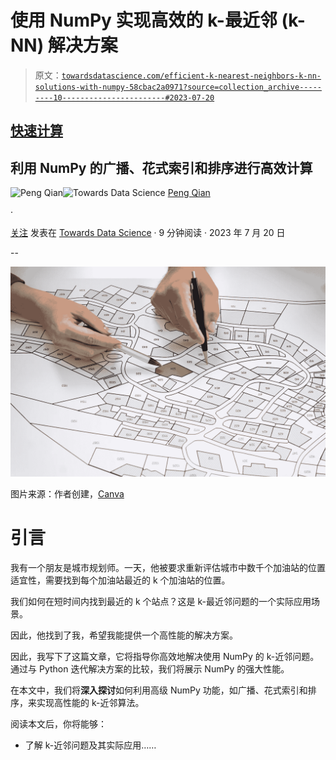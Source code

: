 # 使用 NumPy 实现高效的 k-最近邻 (k-NN) 解决方案

> 原文：[`towardsdatascience.com/efficient-k-nearest-neighbors-k-nn-solutions-with-numpy-58cbac2a0971?source=collection_archive---------10-----------------------#2023-07-20`](https://towardsdatascience.com/efficient-k-nearest-neighbors-k-nn-solutions-with-numpy-58cbac2a0971?source=collection_archive---------10-----------------------#2023-07-20)

## [快速计算](https://medium.com/@qtalen/list/fast-computing-2a37a7e82be5)

## 利用 NumPy 的广播、花式索引和排序进行高效计算

[](https://qtalen.medium.com/?source=post_page-----58cbac2a0971--------------------------------)![Peng Qian](https://qtalen.medium.com/?source=post_page-----58cbac2a0971--------------------------------)[](https://towardsdatascience.com/?source=post_page-----58cbac2a0971--------------------------------)![Towards Data Science](https://towardsdatascience.com/?source=post_page-----58cbac2a0971--------------------------------) [Peng Qian](https://qtalen.medium.com/?source=post_page-----58cbac2a0971--------------------------------)

·

[关注](https://medium.com/m/signin?actionUrl=https%3A%2F%2Fmedium.com%2F_%2Fsubscribe%2Fuser%2F8e2fe735546d&operation=register&redirect=https%3A%2F%2Ftowardsdatascience.com%2Fefficient-k-nearest-neighbors-k-nn-solutions-with-numpy-58cbac2a0971&user=Peng+Qian&userId=8e2fe735546d&source=post_page-8e2fe735546d----58cbac2a0971---------------------post_header-----------) 发表在 [Towards Data Science](https://towardsdatascience.com/?source=post_page-----58cbac2a0971--------------------------------) · 9 分钟阅读 · 2023 年 7 月 20 日 [](https://medium.com/m/signin?actionUrl=https%3A%2F%2Fmedium.com%2F_%2Fvote%2Ftowards-data-science%2F58cbac2a0971&operation=register&redirect=https%3A%2F%2Ftowardsdatascience.com%2Fefficient-k-nearest-neighbors-k-nn-solutions-with-numpy-58cbac2a0971&user=Peng+Qian&userId=8e2fe735546d&source=-----58cbac2a0971---------------------clap_footer-----------)

--

[](https://medium.com/m/signin?actionUrl=https%3A%2F%2Fmedium.com%2F_%2Fbookmark%2Fp%2F58cbac2a0971&operation=register&redirect=https%3A%2F%2Ftowardsdatascience.com%2Fefficient-k-nearest-neighbors-k-nn-solutions-with-numpy-58cbac2a0971&source=-----58cbac2a0971---------------------bookmark_footer-----------)![](img/bf4eee960dbacc8212da2d156f4d85d0.png)

图片来源：作者创建，[Canva](https://www.canva.com/)

# 引言

我有一个朋友是城市规划师。一天，他被要求重新评估城市中数千个加油站的位置适宜性，需要找到每个加油站最近的 k 个加油站的位置。

我们如何在短时间内找到最近的 k 个站点？这是 k-最近邻问题的一个实际应用场景。

因此，他找到了我，希望我能提供一个高性能的解决方案。

因此，我写下了这篇文章，它将指导你高效地解决使用 NumPy 的 k-近邻问题。通过与 Python 迭代解决方案的比较，我们将展示 NumPy 的强大性能。

在本文中，我们将**深入探讨**如何利用高级 NumPy 功能，如广播、花式索引和排序，来实现高性能的 k-近邻算法。

阅读本文后，你将能够：

+   了解 k-近邻问题及其实际应用……
